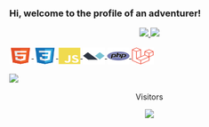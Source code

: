 ### Hi, welcome to the profile of an adventurer!

<div align="center">
  <a href="https://github.com/Ferks-FK">
  <img height="180em" src="https://github-readme-stats.vercel.app/api?username=Ferks-FK&show_icons=true&theme=dark&include_all_commits=true&count_private=true"/>
  <img height="180em" src="https://github-readme-stats.vercel.app/api/top-langs/?username=Ferks-FK&layout=compact&langs_count=7&theme=dark"/>
</div>
  <div style="display: inline_block"><br>
  <img align="center" alt="Ferks-HTML" height="30" width="40" src="https://raw.githubusercontent.com/devicons/devicon/master/icons/html5/html5-original.svg">
  <img align="center" alt="Ferks-CSS" height="30" width="40" src="https://raw.githubusercontent.com/devicons/devicon/master/icons/css3/css3-original.svg">
  <img align="center" alt="Ferks-JS" height="30" width="40" src="https://raw.githubusercontent.com/devicons/devicon/master/icons/javascript/javascript-plain.svg">
  <img align="center" alt="Ferks-Alpine" height="30" width="40" src="https://raw.githubusercontent.com/devicons/devicon/ca28c779441053191ff11710fe24a9e6c23690d6/icons/alpinejs/alpinejs-original.svg">
  <img align="center" alt="Ferks-PHP" height="30" width="40" src="https://raw.githubusercontent.com/devicons/devicon/ca28c779441053191ff11710fe24a9e6c23690d6/icons/php/php-original.svg">
  <img align="center" alt="Ferks-Laravel" height="30" width="40" src="https://raw.githubusercontent.com/devicons/devicon/ca28c779441053191ff11710fe24a9e6c23690d6/icons/laravel/laravel-original.svg">
  <src="https://media.discordapp.net/attachments/639956127056134178/890373478988013628/Publicacoes_Instagram_1_1.png?width=676&height=676">
</div>
<br>
<div> 
<!--  <a href="https://discord.gg/buDBbSGJmQ" target="_blank"><img src="https://img.shields.io/badge/Discord-7289DA?style=for-the-badge&logo=discord&logoColor=white" target="_blank"></a>  -->
  <a href = "mailto:fernandokaiquecnp2014@gmail.com"><img src="https://img.shields.io/badge/-Gmail-%23333?style=for-the-badge&logo=gmail&logoColor=white" target="_blank"></a>
  <p align="center">Visitors</p>
  <p align="center"><img alingn="center" src="https://profile-counter.glitch.me/Ferks-FK/count.svg"/></p>
</div>
